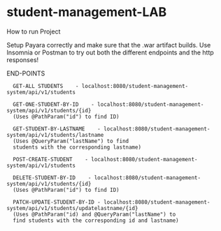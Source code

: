 # student-management-LAB

How to run Project

Setup Payara correctly and make sure that the .war artifact builds.
Use Insomnia or Postman to try out both the different endpoints and the http responses!


END-POINTS 

      GET-ALL STUDENTS    - localhost:8080/student-management-system/api/v1/students

      GET-ONE-STUDENT-BY-ID    - localhost:8080/student-management-system/api/v1/students/{id}
      (Uses @PathParam("id") to find ID)

      GET-STUDENT-BY-LASTNAME    - localhost:8080/student-management-system/api/v1/students/lastname
      (Uses @QueryParam("lastName") to find
      students with the corresponding lastname)

      POST-CREATE-STUDENT    - localhost:8080/student-management-system/api/v1/students

      DELETE-STUDENT-BY-ID    - localhost:8080/student-management-system/api/v1/students/{id}
      (Uses @PathParam("id") to find ID)

      PATCH-UPDATE-STUDENT-BY-ID - localhost:8080/student-management-system/api/v1/students/updatelastname/{id}
      (Uses @PathParam("id) and @QueryParam("lastName") to
      find students with the corresponding id and lastname)


